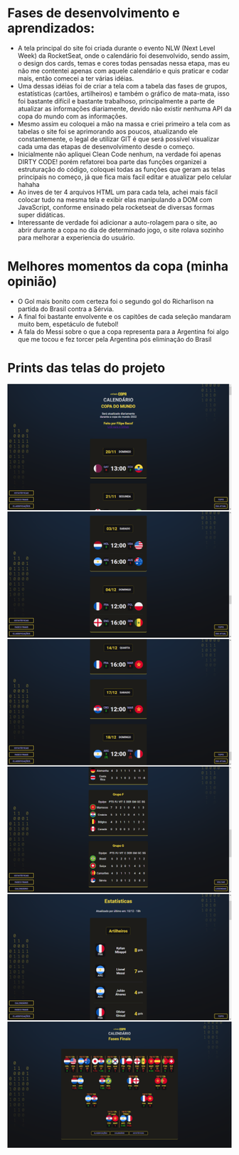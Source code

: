 
# Fases de desenvolvimento e aprendizados:

-   A tela principal do site foi criada durante o evento NLW (Next Level Week) da RocketSeat, onde o calendário foi desenvolvido, sendo assim, o design dos cards, temas e cores todas pensadas nessa etapa, mas eu não me contentei apenas com aquele calendário e quis praticar e codar mais, então comecei a ter várias idéias.
-   Uma dessas idéias foi de criar a tela com a tabela das fases de grupos, estatísticas (cartões, artilheiros) e também o gráfico de mata-mata, isso foi bastante difícil e bastante trabalhoso, principalmente a parte de atualizar as informações diariamente, devido não existir nenhuma API da copa do mundo com as informações.
-   Mesmo assim eu coloquei a mão na massa e criei primeiro a tela com as tabelas o site foi se aprimorando aos poucos, atualizando ele constantemente, o legal de utilizar GIT é que será possível visualizar cada uma das etapas de desenvolvimento desde o começo.
-   Inicialmente não apliquei Clean Code nenhum, na verdade foi apenas DIRTY CODE! porém refatorei boa parte das funções organizei a estruturação do código, coloquei todas as funções que geram as telas principais no começo, já que fica mais facil editar e atualizar pelo celular hahaha
-   Ao inves de ter 4 arquivos HTML um para cada tela, achei mais fácil colocar tudo na mesma tela e exibir elas manipulando a DOM com JavaScript, conforme ensinado pela rocketseat de diversas formas super didáticas.
-   Interessante de verdade foi adicionar a auto-rolagem para o site, ao abrir durante a copa no dia de determinado jogo, o site rolava sozinho para melhorar a experiencia do usuário.

# Melhores momentos da copa (minha opinião)

-   O Gol mais bonito com certeza foi o segundo gol do Richarlison na partida do Brasil contra a Sérvia.
-   A final foi bastante envolvente e os capitões de cada seleção mandaram muito bem, espetáculo de futebol!
-   A fala do Messi sobre o que a copa representa para a Argentina foi algo que me tocou e fez torcer pela Argentina pós eliminação do Brasil

# Prints das telas do projeto

<img src="./assets/prints-readme/print0-calendario.png" alt="Foto do Calendário Header">
<img src="./assets/prints-readme/print1-calendario.png" alt="Foto do Calendário Header">
<img src="./assets/prints-readme/print2-calendario.png" alt="Foto do Calendário Header">
<img src="./assets/prints-readme/print3-classificacoes.png" alt="Foto do Calendário Header">
<img src="./assets/prints-readme/print4-estatisticas.png" alt="Foto do Calendário Header">
<img src="./assets/prints-readme/print5-fasesfinais.png" alt="Foto do Calendário Header">
